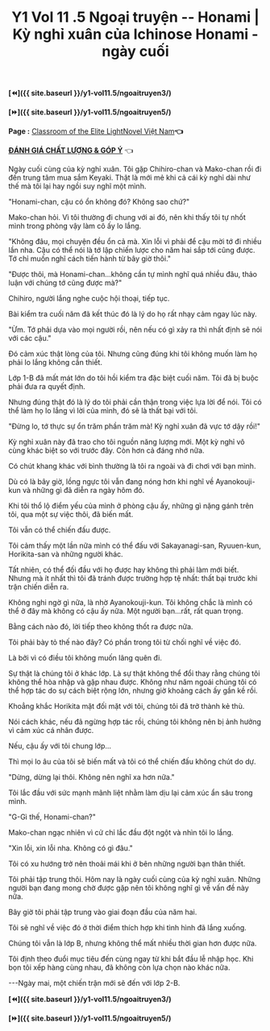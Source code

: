 ﻿---
layout: post
title: Y1 Vol 11 .5 Ngoại truyện -- Honami | Kỳ nghỉ xuân của Ichinose Honami - ngày cuối
permalink: /y1-vol11.5/ngoaitruyen4/
---

**[⏪]({{ site.baseurl }}/y1-vol11.5/ngoaitruyen3/)**

**[⏩]({{ site.baseurl }}/y1-vol11.5/ngoaitruyen5/)**

**Page :** [Classroom of the Elite LightNovel Việt Nam](http://facebook.com/Classroom.of.the.Elite.VN)**👈**

[**ĐÁNH GIÁ CHẤT LƯỢNG & GÓP Ý**](https://bit.ly/danhgiagopy) 👈

Ngày cuối cùng của kỳ nghỉ xuân. Tôi gặp Chihiro-chan và Mako-chan rồi đi đến trung tâm mua sắm Keyaki. Thật là mới mẻ khi cả cái kỳ nghỉ dài như thế mà tôi lại hay ngồi suy nghĩ một mình.

"Honami-chan, cậu có ổn không đó? Không sao chứ?"

Mako-chan hỏi. Vì tôi thường đi chung với ai đó, nên khi thấy tôi tự nhốt mình trong phòng vậy làm cô ấy lo lắng.

"Không đâu, mọi chuyện đều ổn cả mà. Xin lỗi vì phải để cậu mời tớ đi nhiều lần nha. Cậu có thể nói là tớ lập chiến lược cho năm hai sắp tới cũng được. Tớ chỉ muốn nghĩ cách tiến hành từ bây giờ thôi."

"Được thôi, mà Honami-chan\...không cần tự mình nghĩ quá nhiều đâu, thảo luận với chúng tớ cũng được mà?"

Chihiro, người lắng nghe cuộc hội thoại, tiếp tục.

Bài kiểm tra cuối năm đã kết thúc đó là lý do họ rất nhạy cảm ngay lúc này.

"Ừm. Tớ phải dựa vào mọi người rồi, nên nếu có gì xảy ra thì nhất định sẽ nói với các cậu."

Đó cảm xúc thật lòng của tôi. Nhưng cũng đúng khi tôi không muốn làm họ phải lo lắng không cần thiết.

Lớp 1-B đã mất mát lớn do tôi hồi kiểm tra đặc biệt cuối năm. Tôi đã bị buộc phải đưa ra quyết định.

Nhưng đúng thật đó là lý do tôi phải cần thận trong việc lựa lời để nói. Tôi có thể làm họ lo lắng vì lời của mình, đó sẽ là thất bại với tôi.

"Đừng lo, tớ thực sự ổn trăm phần trăm mà! Kỳ nghỉ xuân đã vực tớ dậy rồi!"

Kỳ nghỉ xuân này đã trao cho tôi nguồn năng lượng mới. Một kỳ nghỉ vô cùng khác biệt so với trước đây. Còn hơn cả đáng nhớ nữa.

Có chút khang khác với bình thường là tôi ra ngoài và đi chơi với bạn mình.

Dù có là bây giờ, lồng ngực tôi vẫn đang nóng hơn khi nghĩ về Ayanokouji-kun và những gì đã diễn ra ngày hôm đó.

Khi tôi thổ lộ điểm yếu của mình ở phòng cậu ấy, những gì nặng gánh trên tôi, qua một sự việc thôi, đã biến mất.

Tôi vẫn có thể chiến đấu được.

Tôi cảm thấy một lần nữa mình có thể đấu với Sakayanagi-san, Ryuuen-kun, Horikita-san và những người khác.

Tất nhiên, có thể đối đầu với họ được hay không thì phải làm mới biết. Nhưng mà ít nhất thì tôi đã tránh được trường hợp tệ nhất: thất bại trước khi trận chiến diễn ra.

Không nghi ngờ gì nữa, là nhờ Ayanokouji-kun. Tôi không chắc là mình có thể ở đây mà không có cậu ấy nữa. Một người bạn\...rất, rất quan trọng.

Bằng cách nào đó, lời tiếp theo không thốt ra được nữa.

Tôi phải bày tỏ thế nào đây? Có phần trong tôi từ chối nghĩ về việc đó.

Là bởi vì có điều tôi không muốn lãng quên đi.

Sự thật là chúng tôi ở khác lớp. Là sự thật không thể đổi thay rằng chúng tôi không thể hòa nhập và gặp nhau được. Không như năm ngoái chúng tôi có thể hợp tác do sự cách biệt rộng lớn, nhưng giờ khoảng cách ấy gần kề rồi.

Khoẳng khắc Horikita mặt đối mặt với tôi, chúng tôi đã trở thành kẻ thù.

Nói cách khác, nếu đã ngừng hợp tác rồi, chúng tôi không nên bị ảnh hưởng vì cảm xúc cá nhân được.

Nếu, cậu ấy với tôi chung lớp...

Thì mọi lo âu của tôi sẽ biến mất và tôi có thể chiến đấu không chút do dự.

"Dừng, dừng lại thôi. Không nên nghĩ xa hơn nữa."

Tôi lắc đầu với sức mạnh mãnh liệt nhằm làm dịu lại cảm xúc ẩn sâu trong mình.

"G-Gì thế, Honami-chan?"

Mako-chan ngạc nhiên vì cử chỉ lắc đầu đột ngột và nhìn tôi lo lắng.

"Xin lỗi, xin lỗi nha. Không có gì đâu."

Tôi có xu hướng trở nên thoải mái khi ở bên những người bạn thân thiết.

Tôi phải tập trung thôi. Hôm nay là ngày cuối cùng của kỳ nghỉ xuân. Những người bạn đang mong chờ được gặp nên tôi không nghĩ gì về vấn đề này nữa.

Bây giờ tôi phải tập trung vào giai đoạn đầu của năm hai.

Tôi sẽ nghĩ về việc đó ở thời điểm thích hợp khi tình hình đã lắng xuống.

Chúng tôi vẫn là lớp B, nhưng không thể mất nhiều thời gian hơn được nữa.

Tôi định theo đuổi mục tiêu đến cùng ngay từ khi bắt đầu lễ nhập học. Khi bọn tôi xếp hàng cùng nhau, đã không còn lựa chọn nào khác nữa.

---Ngày mai, một chiến trận mới sẽ đến với lớp 2-B.

**[⏪]({{ site.baseurl }}/y1-vol11.5/ngoaitruyen3/)**

**[⏩]({{ site.baseurl }}/y1-vol11.5/ngoaitruyen5/)**
